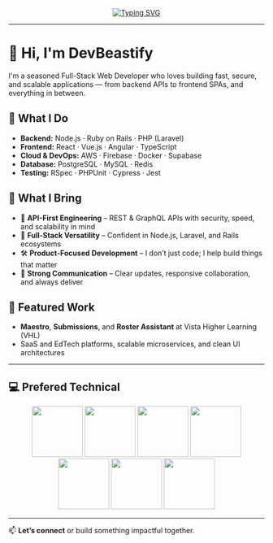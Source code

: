 <div align="center">
  <a href="https://git.io/typing-svg">
    <img src="https://readme-typing-svg.demolab.com?font=Comic+Sans+MS&size=30&pause=1000&center=true&width=520&lines=Full+Stack+Web+Developer;Experts+in+Web." alt="Typing SVG" />
  </a>
</div>

---

# 👋 Hi, I'm DevBeastify

I'm a seasoned Full-Stack Web Developer who loves building fast, secure, and scalable applications — from backend APIs to frontend SPAs, and everything in between.

## 🔧 What I Do

- **Backend:** Node.js · Ruby on Rails · PHP (Laravel)
- **Frontend:** React · Vue.js · Angular · TypeScript
- **Cloud & DevOps:** AWS · Firebase · Docker · Supabase
- **Database:** PostgreSQL · MySQL · Redis
- **Testing:** RSpec · PHPUnit · Cypress · Jest

## 🚀 What I Bring

- 🧠 **API-First Engineering** – REST & GraphQL APIs with security, speed, and scalability in mind
- 🎯 **Full-Stack Versatility** – Confident in Node.js, Laravel, and Rails ecosystems
- 🛠️ **Product-Focused Development** – I don’t just code; I help build things that matter
- 🤝 **Strong Communication** – Clear updates, responsive collaboration, and always deliver

## 📍 Featured Work

- **Maestro**, **Submissions**, and **Roster Assistant** at Vista Higher Learning (VHL)
- SaaS and EdTech platforms, scalable microservices, and clean UI architectures

---

<a><h2>💻 Prefered Technical</h2></a>
<p align="center">
  <img src="https://media3.giphy.com/media/ln7z2eWriiQAllfVcn/200w.webp" width="100">
  <img src="https://i.giphy.com/media/LMt9638dO8dftAjtco/200.webp" width="100">
  <img src="https://i.giphy.com/media/eNAsjO55tPbgaor7ma/200w.webp" width="100">
  <img src="https://i.giphy.com/media/VgGthkhUvGgOit7Y9i/200.webp" width="100">
  <img src="https://media3.giphy.com/media/kdFc8fubgS31b8DsVu/giphy.webp" width="100">
  <img src="https://i.giphy.com/media/KzJkzjggfGN5Py6nkT/200.webp" width="100">
  <img src="https://i.giphy.com/media/IdyAQJVN2kVPNUrojM/200.webp" width="100">
</p>

---

📫 **Let’s connect** or build something impactful together.
